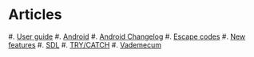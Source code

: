 # Articles #

#. [User guide](/pages/guide.html)
#. [Android](/pages/android.html)
#. [Android Changelog](/pages/android_changelog.html)
#. [Escape codes](/pages/escape.html)
#. [New features](/pages/features.html)
#. [SDL](/pages/sdl.html)
#. [TRY/CATCH](/pages/trycatch.html)
#. [Vademecum](/pages/vade.html)

